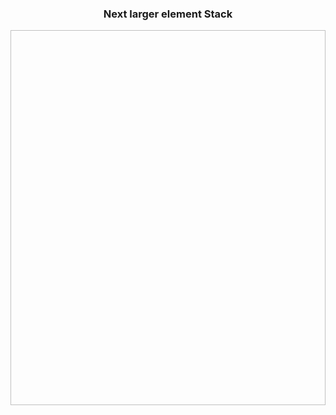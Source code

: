 <h3 align="center"> Next larger element Stack </h3>

<p align="center">
  <img width="800" height="600" scr="https://github.com/adityab-28/CP_stuffs/blob/main/Gfg/Stack/problems-next-larger-element-Stack-gfg-2021-09-23-00_57_01.png">
</p>
